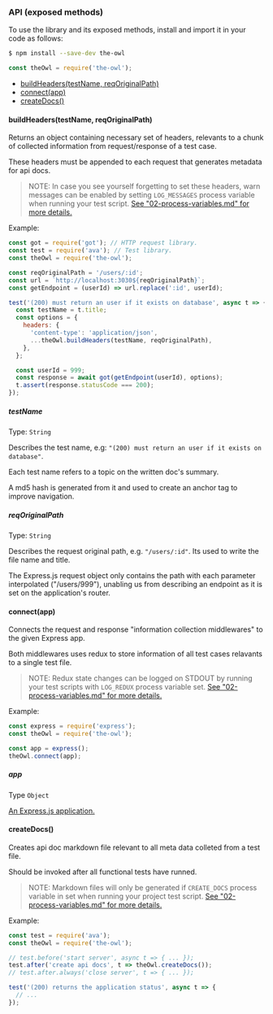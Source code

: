 ### API (exposed methods)

To use the library and its exposed methods, install and import it in your code as follows:

```sh
$ npm install --save-dev the-owl
```

```js
const theOwl = require('the-owl');
```

* [buildHeaders(testName, reqOriginalPath)](#build-headers)
* [connect(app)](#connect)
* [createDocs()](#create-docs)

#### buildHeaders(testName, reqOriginalPath) <a name="build-headers"></a>

Returns an object containing necessary set of headers, relevants to a chunk of collected information from request/response of a test case.

These headers must be appended to each request that generates metadata for api docs.

> NOTE: In case you see yourself forgetting to set these headers, warn messages can be enabled by setting `LOG_MESSAGES` process variable when running your test script. [See "02-process-variables.md" for more details.](./02-process-variables.md#log-messages)

Example:

```js
const got = require('got'); // HTTP request library.
const test = require('ava'); // Test library.
const theOwl = require('the-owl');

const reqOriginalPath = '/users/:id';
const url = `http://localhost:3030${reqOriginalPath}`;
const getEndpoint = (userId) => url.replace(':id', userId);

test('(200) must return an user if it exists on database', async t => {
  const testName = t.title;
  const options = {
    headers: {
      'content-type': 'application/json',
      ...theOwl.buildHeaders(testName, reqOriginalPath),
    },
  };

  const userId = 999;
  const response = await got(getEndpoint(userId), options);
  t.assert(response.statusCode === 200);
});
```

##### testName

Type: `String`

Describes the test name, e.g: `"(200) must return an user if it exists on database"`.

Each test name refers to a topic on the written doc's summary.

A md5 hash is generated from it and used to create an anchor tag to improve navigation.

##### reqOriginalPath

Type: `String`

Describes the request original path, e.g. `"/users/:id"`. Its used to write the file name and title.

The Express.js request object only contains the path with each parameter interpolated ("/users/999"), unabling us from describing an endpoint as it is set on the application's router.


#### connect(app) <a name="connect"></a>

Connects the request and response "information collection middlewares" to the given Express app.

Both middlewares uses redux to store information of all test cases relavants to a single test file.

> NOTE: Redux state changes can be logged on STDOUT by running your test scripts with `LOG_REDUX` process variable set. [See "02-process-variables.md" for more details.](./02-process-variables.md#log-redux)

Example:

```js
const express = require('express');
const theOwl = require('the-owl');

const app = express();
theOwl.connect(app);
```

##### app

Type `Object`

[An Express.js application.](https://expressjs.com/en/4x/api.html#express)


#### createDocs() <a name="create-docs"></a>

Creates api doc markdown file relevant to all meta data colleted from a test file.

Should be invoked after all functional tests have runned.

> NOTE: Markdown files will only be generated if `CREATE_DOCS` process variable in set when running your project test script. [See "02-process-variables.md" for more details.](./02-process-variables.md#create-docs)

Example:

```js
const test = require('ava');
const theOwl = require('the-owl');

// test.before('start server', async t => { ... });
test.after('create api docs', t => theOwl.createDocs());
// test.after.always('close server', t => { ... });

test('(200) returns the application status', async t => {
  // ...
});
```